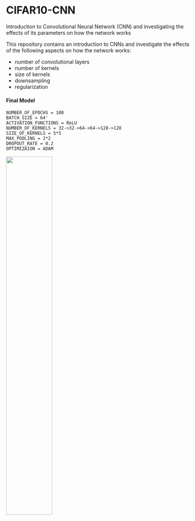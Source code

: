 # CIFAR10-CNN
Introduction to Convolutional Neural Network (CNN) and investigating the effects of its parameters on how the network works

This repository contains an introduction to CNNs and investigate the effects of the following aspects on how the network works:
* number of convolutional layers
* number of kernels
* size of kernels
* downsampling
* regularization

#### Final Model
```
NUMBER_OF_EPOCHS = 100
BATCH_SIZE = 64'
ACTIVATION_FUNCTIONS = ReLU
NUMBER_OF_KERNELS = 32->32->64->64->128->128
SIZE_OF_KERNELS = 5*5
MAX_POOLING = 2*2
DROPOUT_RATE = 0.2
OPTIMIZAION = ADAM
```
<img src='https://user-images.githubusercontent.com/55990659/203641995-1267e211-8f29-4e8a-a722-35e303921bdc.png' width='50%'>
